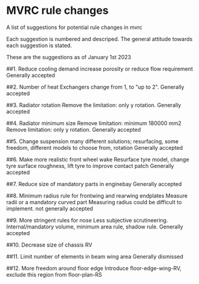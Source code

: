 # MVRC rule changes
A list of suggestions for potential rule changes in mvrc

Each suggestion is numbered and descriped. The general attitude towards each suggestion is stated.  

These are the suggestions as of January 1st 2023

##1. Reduce cooling demand
increase porosity or reduce flow requirement
Generally accepted

##2. Number of heat Exchangers
change from 1, to "up to 2". 
Generally accepted
<!--- ### Approved: 
LegendaryM, variante, G-raph, Koldskaal, CAEdevice
### Disapproved:
none --->

 ##3. Radiator rotation
Remove the limitation: only y rotation. 
Generally accepted
<!--- ### Approved:
LegendaryM, variante, G-raph, Koldskaal, CAEdevice
### Disapproved:
none --->

##4. Radiator minimum size
Remove limitation: minimum 180000 mm2
Remove limitation: only y rotation. 
Generally accepted
<!--- ### Approved:
LegendaryM, variante, G-raph, Koldskaal, CAEdevice
### Disapproved:
none --->

##5. Change suspension
many different solutions; resurfacing, some freedom, different models to choose from, rotation 
Generally accepted
<!--- ### Approved:
LegendaryM, variante, G-raph, Koldskaal, CAEdevice
### Disapproved:
none --->

##6. Make more realistic front wheel wake
Resurface tyre model, change tyre surface roughness, lift tyre to improve contact patch
Generally accepted
<!--- ### Approved:
LegendaryM, variante, G-raph, Koldskaal, CAEdevice
### Disapproved:
none --->

##7. Reduce size of mandatory parts in enginebay
Generally accepted
<!--- ### Approved:
LegendaryM, variante, G-raph, Koldskaal, CAEdevice
### Disapproved:
none --->

##8. Minimum radius rule for frontwing and rearwing endplates
Measure radii or a mandatory curved part
Measuring radius could be difficult to implement.
not generally accepted

##9. More stringent rules for nose
Less subjective scrutineering. 
Internal/mandatory volume, minimum area rule, shadow rule.
Generally accepted

##10. Decrease size of chassis RV

##11. Limit number of elements in beam wing area 
Generally dismissed

##12. More freedom around floor edge
Introduce floor-edge-wing-RV, exclude this region from floor-plan-RS










